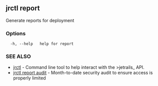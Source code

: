 ## jrctl report

Generate reports for deployment

### Options

```
  -h, --help   help for report
```

### SEE ALSO

* [jrctl](jrctl.md)	 - Command line tool to help interact with the >jetrails_ API.
* [jrctl report audit](jrctl_report_audit.md)	 - Month-to-date security audit to ensure access is properly limited

